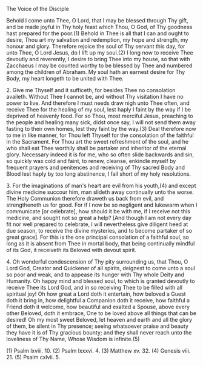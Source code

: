 The Voice of the Disciple

Behold I come unto Thee, O Lord, that I may be blessed through Thy gift, and be made joyful in Thy holy feast which Thou, O God, of Thy goodness hast prepared for the poor.(1) Behold in Thee is all that I can and ought to desire, Thou art my salvation and redemption, my hope and strength, my honour and glory. Therefore rejoice the soul of Thy servant this day, for unto Thee, O Lord Jesus, do I lift up my soul.(2) I long now to receive Thee devoutly and reverently, I desire to bring Thee into my house, so that with Zacchaeus I may be counted worthy to be blessed by Thee and numbered among the children of Abraham. My soul hath an earnest desire for Thy Body, my heart longeth to be united with Thee.

2\. Give me Thyself and it sufficeth, for besides Thee no consolation availeth. Without Thee I cannot be, and without Thy visitation I have no power to live. And therefore I must needs draw nigh unto Thee often, and receive Thee for the healing of my soul, lest haply I faint by the way if I be deprived of heavenly food. For so Thou, most merciful Jesus, preaching to the people and healing many sick, didst once say, I will not send them away fasting to their own homes, lest they faint by the way.(3) Deal therefore now to me in like manner, for Thou left Thyself for the consolation of the faithful in the Sacrament. For Thou art the sweet refreshment of the soul, and he who shall eat Thee worthily shall be partaker and inheritor of the eternal glory. Necessary indeed it is for me, who so often slide backwards and sin, so quickly wax cold and faint, to renew, cleanse, enkindle myself by frequent prayers and penitences and receiving of Thy sacred Body and Blood lest haply by too long abstinence, I fall short of my holy resolutions.

3\. For the imaginations of man\'s heart are evil from his youth,(4) and except divine medicine succour him, man slideth away continually unto the worse. The Holy Communion therefore draweth us back from evil, and strengtheneth us for good. For if I now be so negligent and lukewarm when I communicate \[or celebrate\], how should it be with me, if I receive not this medicine, and sought not so great a help? \[And though I am not every day fit nor well prepared to celebrate, I will nevertheless give diligent heed at due season, to receive the divine mysteries, and to become partaker of so great grace\]. For this is the one principal consolation of a faithful soul, so long as it is absent from Thee in mortal body, that being continually mindful of its God, it receiveth its Beloved with devout spirit.

4\. Oh wonderful condescension of Thy pity surrounding us, that Thou, O Lord God, Creator and Quickener of all spirits, deignest to come unto a soul so poor and weak, and to appease its hunger with Thy whole Deity and Humanity. Oh happy mind and blessed soul, to which is granted devoutly to receive Thee its Lord God, and in so receiving Thee to be filled with all spiritual joy! Oh how great a Lord doth it entertain, how beloved a Guest doth it bring in, how delightful a Companion doth it receive, how faithful a Friend doth it welcome, how beautiful and exalted a Spouse, above every other Beloved, doth it embrace, One to be loved above all things that can be desired! Oh my most sweet Beloved, let heaven and earth and all the glory of them, be silent in Thy presence; seeing whatsoever praise and beauty they have it is of Thy gracious bounty; and they shall never reach unto the loveliness of Thy Name, Whose Wisdom is infinite.(5)

\(1\) Psalm lxviii. 10. (2) Psalm lxxxvi. 4. (3) Matthew xv. 32. (4) Genesis viii. 21. (5) Psalm cxlvii. 5.

